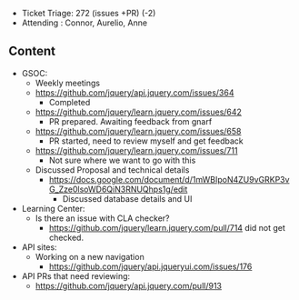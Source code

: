 * Ticket Triage: 272 (issues +PR) (-2)
* Attending : Connor, Aurelio, Anne

## Content

* GSOC:
  * Weekly meetings
  * https://github.com/jquery/api.jquery.com/issues/364
    * Completed
  * https://github.com/jquery/learn.jquery.com/issues/642
    * PR prepared. Awaiting feedback from gnarf
  * https://github.com/jquery/learn.jquery.com/issues/658
    * PR started, need to review myself and get feedback
  * https://github.com/jquery/learn.jquery.com/issues/711
    * Not sure where we want to go with this
  * Discussed Proposal and technical details
    * https://docs.google.com/document/d/1mWBIpoN4ZU9vGRKP3vG_Zze0lsoWD6QiN3RNUQhps1g/edit
      * Discussed database details and UI
* Learning Center:
  * Is there an issue with CLA checker?
    * https://github.com/jquery/learn.jquery.com/pull/714 did not get checked.
* API sites:
  * Working on a new navigation
    * https://github.com/jquery/api.jqueryui.com/issues/176
* API PRs that need reviewing:
  * https://github.com/jquery/api.jquery.com/pull/913
